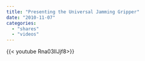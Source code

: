 ```yaml
---
title: "Presenting the Universal Jamming Gripper"
date: "2010-11-07"
categories:
  - "shares"
  - "videos"
---
```


<div style="width: 70vw;">{{< youtube Rna03IlJjf8>}}</div>
